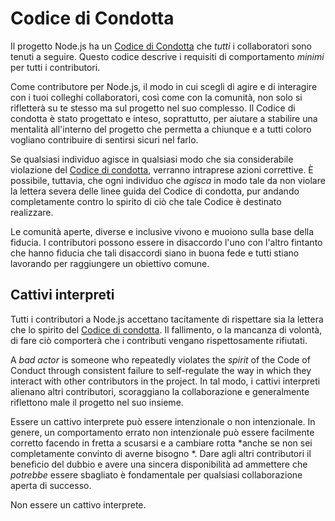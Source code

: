 # Codice di Condotta

Il progetto Node.js ha un [Codice di Condotta](https://github.com/nodejs/admin/blob/master/CODE_OF_CONDUCT.md) che *tutti* i collaboratori sono tenuti a seguire. Questo codice descrive i requisiti di comportamento *minimi* per tutti i contributori.

Come contributore per Node.js, il modo in cui scegli di agire e di interagire con i tuoi colleghi collaboratori, così come con la comunità, non solo si rifletterà su te stesso ma sul progetto nel suo complesso. Il Codice di condotta è stato progettato e inteso, soprattutto, per aiutare a stabilire una mentalità all'interno del progetto che permetta a chiunque e a tutti coloro vogliano contribuire di sentirsi sicuri nel farlo.

Se qualsiasi individuo agisce in qualsiasi modo che sia considerabile violazione del [Codice di condotta](https://github.com/nodejs/admin/blob/master/CODE_OF_CONDUCT.md), verranno intraprese azioni correttive. È possibile, tuttavia, che ogni individuo che *agisca* in modo tale da non violare la lettera severa delle linee guida del Codice di condotta, pur andando completamente contro lo spirito di ciò che tale Codice è destinato realizzare.

Le comunità aperte, diverse e inclusive vivono e muoiono sulla base della fiducia. I contributori possono essere in disaccordo l'uno con l'altro fintanto che hanno fiducia che tali disaccordi siano in buona fede e tutti stiano lavorando per raggiungere un obiettivo comune.

## Cattivi interpreti

Tutti i contributori a Node.js accettano tacitamente di rispettare sia la lettera che lo spirito del [Codice di condotta](https://github.com/nodejs/admin/blob/master/CODE_OF_CONDUCT.md). Il fallimento, o la mancanza di volontà, di fare ciò comporterà che i contributi vengano rispettosamente rifiutati.

A *bad actor* is someone who repeatedly violates the *spirit* of the Code of Conduct through consistent failure to self-regulate the way in which they interact with other contributors in the project. In tal modo, i cattivi interpreti alienano altri contributori, scoraggiano la collaborazione e generalmente riflettono male il progetto nel suo insieme.

Essere un cattivo interprete può essere intenzionale o non intenzionale. In genere, un comportamento errato non intenzionale può essere facilmente corretto facendo in fretta a scusarsi e a cambiare rotta *anche se non sei completamente convinto di averne bisogno *. Dare agli altri contributori il beneficio del dubbio e avere una sincera disponibilità ad ammettere che *potrebbe* essere sbagliato è fondamentale per qualsiasi collaborazione aperta di successo.

Non essere un cattivo interprete.
